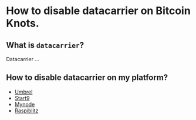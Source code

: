 How to disable datacarrier on Bitcoin Knots.
=============

What is `datacarrier`?
---------------------

Datacarrier ...

How to disable datacarrier on my platform?
------

 - [Umbrel](page/umbrel.md)
 - [Start9](page/start9.md)
 - [Mynode](page/mynode.md)
 - [Raspiblitz](page/raspiblitz.md)